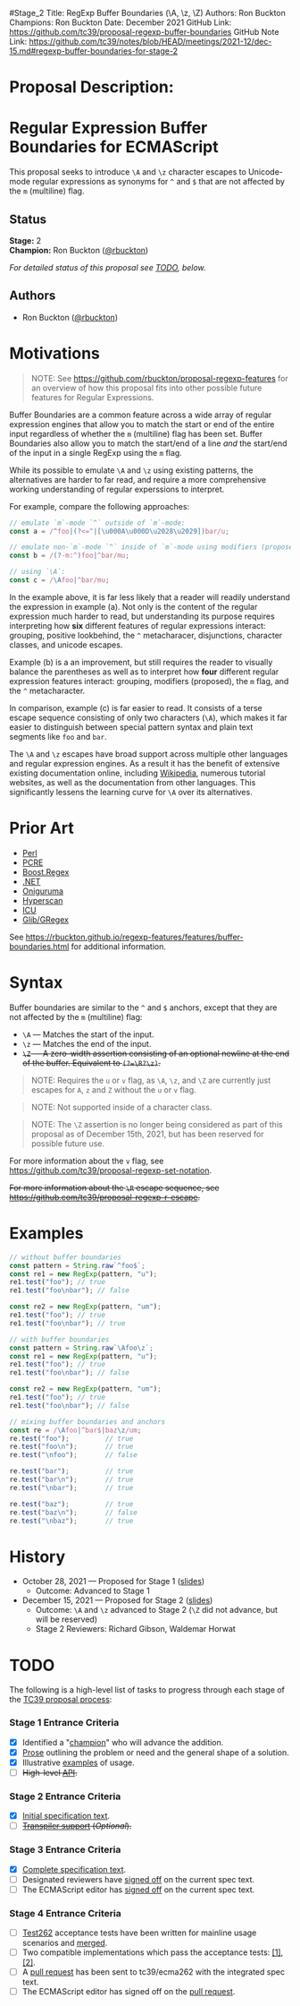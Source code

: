 #Stage_2
Title: RegExp Buffer Boundaries (\A, \z, \Z)
Authors: Ron Buckton
Champions: Ron Buckton
Date: December 2021
GitHub Link: https://github.com/tc39/proposal-regexp-buffer-boundaries
GitHub Note Link: https://github.com/tc39/notes/blob/HEAD/meetings/2021-12/dec-15.md#regexp-buffer-boundaries-for-stage-2

# Proposal Description:
<!--#region:intro-->
# Regular Expression Buffer Boundaries for ECMAScript

This proposal seeks to introduce `\A` and `\z` character escapes to Unicode-mode regular expressions as synonyms for `^` and `$` that are not affected by the `m` (multiline) flag.

<!--#endregion:intro-->

<!--#region:status-->
## Status

**Stage:** 2  
**Champion:** Ron Buckton ([@rbuckton](https://github.com/rbuckton))  

_For detailed status of this proposal see [TODO](#todo), below._  
<!--#endregion:status-->

<!--#region:authors-->
## Authors

* Ron Buckton ([@rbuckton](https://github.com/rbuckton))  
<!--#endregion:authors-->

<!--#region:motivations-->
# Motivations

> NOTE: See https://github.com/rbuckton/proposal-regexp-features for an overview of
> how this proposal fits into other possible future features for Regular Expressions.

Buffer Boundaries are a common feature across a wide array of regular expression engines that 
allow you to match the start or end of the entire input regardless of whether the `m` (multiline) flag
has been set. Buffer Boundaries also allow you to match the start/end of a line *and* the start/end of 
the input in a single RegExp using the `m` flag.

While its possible to emulate `\A` and `\z` using existing patterns, the alternatives are harder to
far read, and require a more comprehensive working understanding of regular experssions to interpret.

For example, compare the following approaches:

```js
// emulate `m`-mode `^` outside of `m`-mode:
const a = /^foo|(?<=^|[\u000A\u000D\u2028\u2029])bar/u;

// emulate non-`m`-mode `^` inside of `m`-mode using modifiers (proposed):
const b = /(?-m:^)foo|^bar/mu;

// using `\A`:
const c = /\Afoo|^bar/mu;
```

In the example above, it is far less likely that a reader will readily understand the expression in
example (a). Not only is the content of the regular expression much harder to read, but understanding
its purpose requires interpreting how **six** different features of regular expressions interact: 
grouping, positive lookbehind, the `^` metacharacer, disjunctions, character classes, and unicode escapes.

Example (b) is a an improvement, but still requires the reader to visually balance the parentheses as
well as to interpret how **four** different regular expression features interact: grouping, modifiers
(proposed), the `m` flag, and the `^` metacharacter.

In comparison, example (c) is far easier to read. It consists of a terse escape sequence consisting
of only two characters (`\A`), which makes it far easier to distinguish between special pattern syntax
and plain text segments like `foo` and `bar`. 

The `\A` and `\z` escapes have broad support across multiple other languages and regular expression 
engines. As a result it has the benefit of extensive existing documentation online, including 
[Wikipedia](https://en.wikipedia.org/wiki/Regular_expression#Examples), numerous tutorial websites, as
well as the documentation from other languages. This significantly lessens the learning curve for `\A`
over its alternatives.

<!--#endregion:motivations-->

<!--#region:prior-art-->
# Prior Art 

* [Perl](https://rbuckton.github.io/regexp-features/engines/perl.html#feature-buffer-boundaries)  
* [PCRE](https://rbuckton.github.io/regexp-features/engines/pcre.html#feature-buffer-boundaries)  
* [Boost.Regex](https://rbuckton.github.io/regexp-features/engines/boost.regex.html#feature-buffer-boundaries)  
* [.NET](https://rbuckton.github.io/regexp-features/engines/dotnet.html#feature-buffer-boundaries)  
* [Oniguruma](https://rbuckton.github.io/regexp-features/engines/oniguruma.html#feature-buffer-boundaries)  
* [Hyperscan](https://rbuckton.github.io/regexp-features/engines/hyperscan.html#feature-buffer-boundaries)  
* [ICU](https://rbuckton.github.io/regexp-features/engines/icu.html#feature-buffer-boundaries)  
* [Glib/GRegex](https://rbuckton.github.io/regexp-features/engines/glib-gregex.html#feature-buffer-boundaries)  

See https://rbuckton.github.io/regexp-features/features/buffer-boundaries.html for additional information.

<!--#endregion:prior-art-->

<!--#region:syntax-->
# Syntax

Buffer boundaries are similar to the `^` and `$` anchors, except that they are not affected by the `m` (multiline) flag:

- `\A` &mdash; Matches the start of the input.
- `\z` &mdash; Matches the end of the input.
- ~~`\Z` &mdash; A zero-width assertion consisting of an optional newline at the end of the buffer. Equivalent to `(?=\R?\z)`.~~

> NOTE: Requires the `u` or `v` flag, as `\A`, `\z`, and `\Z` are currently just escapes for `A`, `z` and `Z` without the `u` or `v` flag. 

> NOTE: Not supported inside of a character class.

> NOTE: The `\Z` assertion is no longer being considered as part of this proposal as of December 15th, 2021, but has
> been reserved for possible future use.

For more information about the `v` flag, see https://github.com/tc39/proposal-regexp-set-notation.

~~For more information about the `\R` escape sequence, see https://github.com/tc39/proposal-regexp-r-escape.~~

<!--#endregion:syntax-->

<!--#region:semantics-->
<!-- # Semantics -->


<!--#endregion:semantics-->

<!--#region:examples-->
# Examples

```js
// without buffer boundaries
const pattern = String.raw`^foo$`;
const re1 = new RegExp(pattern, "u");
re1.test("foo"); // true
re1.test("foo\nbar"); // false

const re2 = new RegExp(pattern, "um");
re1.test("foo"); // true
re1.test("foo\nbar"); // true

// with buffer boundaries
const pattern = String.raw`\Afoo\z`;
const re1 = new RegExp(pattern, "u");
re1.test("foo"); // true
re1.test("foo\nbar"); // false

const re2 = new RegExp(pattern, "um");
re1.test("foo"); // true
re1.test("foo\nbar"); // false

// mixing buffer boundaries and anchors
const re = /\Afoo|^bar$|baz\z/um;
re.test("foo");         // true
re.test("foo\n");       // true
re.test("\nfoo");       // false

re.test("bar");         // true
re.test("bar\n");       // true
re.test("\nbar");       // true

re.test("baz");         // true
re.test("baz\n");       // false
re.test("\nbaz");       // true
```

<!--#endregion:examples-->

<!--#region:api-->
<!-- # API -->

<!--#endregion:api-->

<!--#region:grammar-->
<!-- # Grammar

```grammarkdown
``` -->
<!--#endregion:grammar-->

<!--#region:references-->
<!-- # References

> TODO: Provide links to other specifications, etc.

* [Title](url)   -->
<!--#endregion:references-->

# History

- October 28, 2021 &mdash; Proposed for Stage 1 ([slides](https://1drv.ms/p/s!AjgWTO11Fk-TkfoSnHYFCoo4mYndTA?e=r0YIxu))
  - Outcome: Advanced to Stage 1
- December 15, 2021 &mdash; Proposed for Stage 2 ([slides](https://1drv.ms/p/s!AjgWTO11Fk-Tkfs-sKyEtV6B_S-poQ?e=U7ToKV))
  - Outcome: `\A` and `\z` advanced to Stage 2 (`\Z` did not advance, but will be reserved)
  - Stage 2 Reviewers: Richard Gibson, Waldemar Horwat

<!--#region:todo-->
# TODO

The following is a high-level list of tasks to progress through each stage of the [TC39 proposal process](https://tc39.github.io/process-document/):

### Stage 1 Entrance Criteria

* [x] Identified a "[champion][Champion]" who will advance the addition.  
* [x] [Prose][Prose] outlining the problem or need and the general shape of a solution.  
* [x] Illustrative [examples][Examples] of usage.  
* [ ] ~~High-level [API][API].~~  

### Stage 2 Entrance Criteria

* [x] [Initial specification text][Specification].  
* [ ] ~~[Transpiler support][Transpiler] (_Optional_).~~  

### Stage 3 Entrance Criteria

* [x] [Complete specification text][Specification].  
* [ ] Designated reviewers have [signed off][Stage3ReviewerSignOff] on the current spec text.  
* [ ] The ECMAScript editor has [signed off][Stage3EditorSignOff] on the current spec text.  

### Stage 4 Entrance Criteria

* [ ] [Test262](https://github.com/tc39/test262) acceptance tests have been written for mainline usage scenarios and [merged][Test262PullRequest].  
* [ ] Two compatible implementations which pass the acceptance tests: [\[1\]][Implementation1], [\[2\]][Implementation2].  
* [ ] A [pull request][Ecma262PullRequest] has been sent to tc39/ecma262 with the integrated spec text.  
* [ ] The ECMAScript editor has signed off on the [pull request][Ecma262PullRequest].  
<!--#endregion:todo-->

<!-- The following links are used throughout the README: -->

[Process]: https://tc39.es/process-document/
[Proposals]: https://github.com/tc39/proposals/
[Grammarkdown]: http://github.com/rbuckton/grammarkdown#readme
[Champion]: #status
[Prose]: #motivations
[Examples]: #examples
[API]: #api
[Specification]: https://tc39.es/proposal-regexp-buffer-boundaries

[Transpiler]: #todo
[Stage3ReviewerSignOff]: #todo
[Stage3EditorSignOff]: #todo
[Test262PullRequest]: #todo
[Implementation1]: #todo
[Implementation2]: #todo
[Ecma262PullRequest]: #todo
